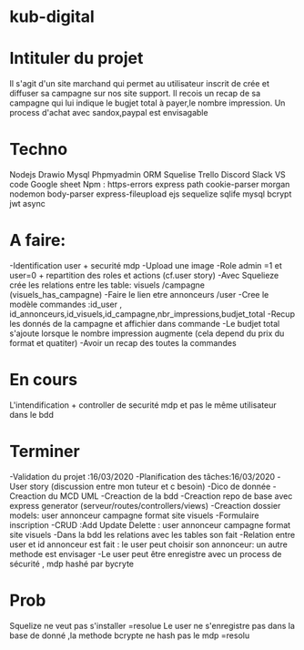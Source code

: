 # kub-digital

# Intituler du projet
Il s'agit d'un site marchand qui permet au utilisateur inscrit de crée et diffuser sa campagne sur nos site support. Il recois un recap
de sa campagne qui lui indique le bugjet total à payer,le nombre impression. Un process d'achat avec sandox,paypal est envisagable


# Techno
Nodejs
Drawio
Mysql Phpmyadmin
ORM Squelise
Trello
Discord Slack
VS code
Google sheet
Npm : https-errors express path cookie-parser morgan nodemon body-parser express-fileupload ejs sequelize sqlife mysql bcrypt jwt async

# A faire:

-Identification user + securité mdp
-Upload une image
-Role admin =1 et user=0 + repartition des roles et actions (cf.user story)
-Avec Squelieze crée les relations entre les table: visuels /campagne (visuels_has_campagne)
-Faire le lien etre annonceurs /user
-Cree le modèle commandes :id_user , id_annonceurs,id_visuels,id_campagne,nbr_impressions,budjet_total
-Recup les donnés de la campagne et affichier dans commande
-Le budjet total s'ajoute lorsque le nombre impression augmente (cela depend du prix du format et quatiter)
-Avoir un recap des toutes la commandes

# En cours
L'intendification + controller de securité mdp et pas le même utilisateur dans le bdd 

# Terminer
-Validation du projet :16/03/2020
-Planification des tâches:16/03/2020
-User story (discussion entre mon tuteur et c besoin)
-Dico de donnée
-Creaction du MCD UML
-Creaction de la bdd
-Creaction repo de base avec express generator (serveur/routes/controllers/views)
-Creaction dossier models: user annonceur campagne format site visuels
-Formulaire inscription
-CRUD :Add Update Delette : user annonceur campagne format site visuels
-Dans la bdd les relations avec les tables son fait
-Relation entre user et id annonceur est fait : le user peut choisir son annonceur: un autre methode est envisager
-Le user peut être enregistre avec un process de sécurité , mdp hashé par bycryte

# Prob
Squelize ne veut pas s'installer =resolue
Le user ne s'enregistre pas dans la base de donné ,la methode bcrypte ne hash pas le mdp =resolu
